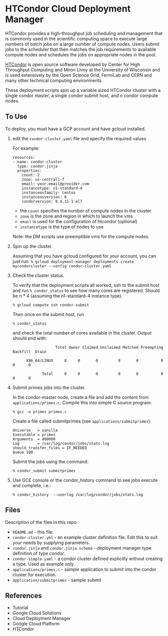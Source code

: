 # HTCondor Cloud Deployment Manager

HTCondor provides a high-throughput job scheduling and management that is
commonly used in the scientific computing space to execute large numbers of
batch jobs on a large number of compute nodes. Users submit jobs to the
scheduler that then matches the job requirements to available compute nodes and
schedules the jobs on appropriate nodes in the pool.

[HTCondor](https://research.cs.wisc.edu/htcondor/) is open source software
developed by Center for High Throughput Computing and Miron Livny at the
University of Wisconsin and is used extensively by the Open Science Grid,
FermiLab and CERN and many other technical computing environments.

These deployment scripts spin up a variable sized HTCondor cluster with a single
condor master, a single condor submit host, and _n_ condor compute nodes.

## To Use

To deploy, you must have a GCP account and have gcloud installed.

1.  edit the `condor-cluster.yaml` file and specify the required values

    For example:

    ```
    resources:
    - name: condor-cluster
      type: condor.jinja
      properties:
        count: 2
        zone: us-central1-f
        email: your.email@provider.com
        instancetype: n1-standard-4
        instanceosfamily: centos
        instanceosversion: 6
        condorversion: 8.4.11-1.el7
    ```

    *   the `count` specifies the number of compute nodes in the cluster
    *   `zone` is the zone and region in which to launch the vms
    *   `email` is used for the configuration of htcondor (optional)
    *   `instancetype` is the type of nodes to use

    Note: the DM scripts use preemptible vms for the compute nodes.

2.  Spin up the cluster.

    Assuming that you have gcloud configured for your account, you can just run:
    `% gcloud deployment-manager deployments create mycondorcluster --config
    condor-cluster.yaml`

3.  Check the cluster status.

    To verify that the deployment scripts all worked, ssh to the submit host and
    run `% condor_status` to see how many cores are registered. Should be n * 4
    (assuming the n1-standard-4 instance type).

    ```
    % gcloud compute ssh condor-submit
    ```

    Then once on the submit host, run

    ```
    % condor_status
    ```

    and check the total number of cores available in the cluster. Output should
    end with:

    ```
                       Total Owner Claimed Unclaimed Matched Preempting Backfill  Drain

          X86_64/LINUX     8     0       0         8       0          0        0      0

                 Total     8     0       0         8       0          0        0      0
    ```

4.  Submit primes jobs into the cluster.

    In the condor-master node, create a file and add the content from
    `applications/primes.c`. Compile this into simple C source program:

    ```
    % gcc -o primes primes.c
    ```

    Create a file called submitprimes (see `applications/submitprimes`):

    ```
    Universe   = vanilla
    Executable = primes
    Arguments  = 400000
    Log        = /var/log/condor/jobs/stats.log
    should_transfer_files = IF_NEEDED
    Queue 100
    ```

    Submit the jobs using the command:

    ```
    % condor_submit submitprimes
    ```

5.  Use GCE console or the condor_history command to see jobs execute and
    complete, i.e.:

    ```
    % condor_history  --userlog /var/log/condor/jobs/stats.log
    ```

## Files

Description of the files in this repo:

-   `README.md` - this file.
-   `condor-cluster.yml` - an example cluster definition file. Edit this to suit
    your needs by supplying parameters.
-   `condor.jinja` and `condor.jinja.schema` - deployment manager type
    definition of type _condor_.
-   `condor-simple.yaml` - a condor cluster defined explicitly without creating
    a type. Used as example only.
-   `applications/primes.c` - sample application to submit into the condor
    cluster for execution.
-   `application/submitprimes` - sample submit

## References

-   Tutorial
-   Google Cloud Solutions
-   Cloud Deployment Manager
-   Google Cloud Platform
-   HTCondor
